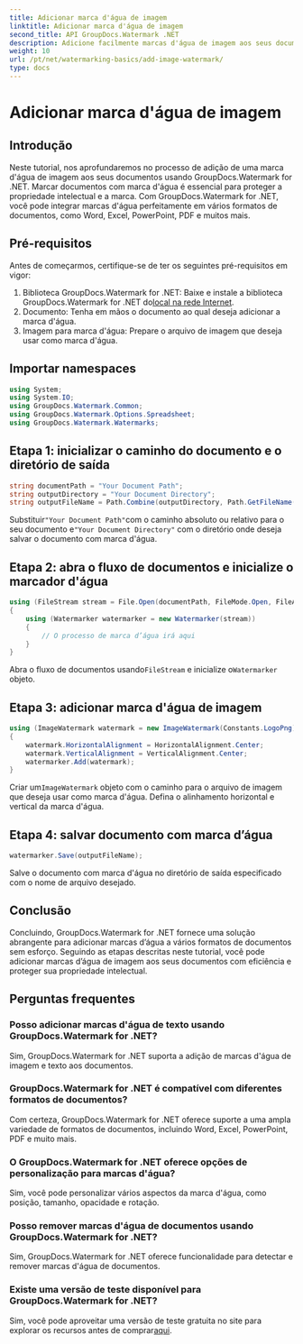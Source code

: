 ```yaml
---
title: Adicionar marca d'água de imagem
linktitle: Adicionar marca d'água de imagem
second_title: API GroupDocs.Watermark .NET
description: Adicione facilmente marcas d'água de imagem aos seus documentos usando GroupDocs.Watermark for .NET. Proteja sua propriedade intelectual com facilidade.
weight: 10
url: /pt/net/watermarking-basics/add-image-watermark/
type: docs
---
```

# Adicionar marca d'água de imagem

## Introdução
Neste tutorial, nos aprofundaremos no processo de adição de uma marca d'água de imagem aos seus documentos usando GroupDocs.Watermark for .NET. Marcar documentos com marca d'água é essencial para proteger a propriedade intelectual e a marca. Com GroupDocs.Watermark for .NET, você pode integrar marcas d'água perfeitamente em vários formatos de documentos, como Word, Excel, PowerPoint, PDF e muitos mais.
## Pré-requisitos
Antes de começarmos, certifique-se de ter os seguintes pré-requisitos em vigor:
1.  Biblioteca GroupDocs.Watermark for .NET: Baixe e instale a biblioteca GroupDocs.Watermark for .NET do[local na rede Internet](https://releases.groupdocs.com/Watermark/net/).
2. Documento: Tenha em mãos o documento ao qual deseja adicionar a marca d'água.
3. Imagem para marca d'água: Prepare o arquivo de imagem que deseja usar como marca d'água.

## Importar namespaces
```csharp
using System;
using System.IO;
using GroupDocs.Watermark.Common;
using GroupDocs.Watermark.Options.Spreadsheet;
using GroupDocs.Watermark.Watermarks;
```
## Etapa 1: inicializar o caminho do documento e o diretório de saída
```csharp
string documentPath = "Your Document Path";
string outputDirectory = "Your Document Directory";
string outputFileName = Path.Combine(outputDirectory, Path.GetFileName(documentPath));
```
 Substituir`"Your Document Path"`com o caminho absoluto ou relativo para o seu documento e`"Your Document Directory"` com o diretório onde deseja salvar o documento com marca d'água.
## Etapa 2: abra o fluxo de documentos e inicialize o marcador d'água
```csharp
using (FileStream stream = File.Open(documentPath, FileMode.Open, FileAccess.ReadWrite))
{
    using (Watermarker watermarker = new Watermarker(stream))
    {
        // O processo de marca d’água irá aqui
    }
}
```
 Abra o fluxo de documentos usando`FileStream` e inicialize o`Watermarker` objeto.
## Etapa 3: adicionar marca d'água de imagem
```csharp
using (ImageWatermark watermark = new ImageWatermark(Constants.LogoPng))
{
    watermark.HorizontalAlignment = HorizontalAlignment.Center;
    watermark.VerticalAlignment = VerticalAlignment.Center;
    watermarker.Add(watermark);
}
```
 Criar um`ImageWatermark` objeto com o caminho para o arquivo de imagem que deseja usar como marca d'água. Defina o alinhamento horizontal e vertical da marca d'água.
## Etapa 4: salvar documento com marca d’água
```csharp
watermarker.Save(outputFileName);
```
Salve o documento com marca d'água no diretório de saída especificado com o nome de arquivo desejado.

## Conclusão
Concluindo, GroupDocs.Watermark for .NET fornece uma solução abrangente para adicionar marcas d’água a vários formatos de documentos sem esforço. Seguindo as etapas descritas neste tutorial, você pode adicionar marcas d’água de imagem aos seus documentos com eficiência e proteger sua propriedade intelectual.
## Perguntas frequentes
### Posso adicionar marcas d'água de texto usando GroupDocs.Watermark for .NET?
Sim, GroupDocs.Watermark for .NET suporta a adição de marcas d'água de imagem e texto aos documentos.
### GroupDocs.Watermark for .NET é compatível com diferentes formatos de documentos?
Com certeza, GroupDocs.Watermark for .NET oferece suporte a uma ampla variedade de formatos de documentos, incluindo Word, Excel, PowerPoint, PDF e muito mais.
### O GroupDocs.Watermark for .NET oferece opções de personalização para marcas d'água?
Sim, você pode personalizar vários aspectos da marca d'água, como posição, tamanho, opacidade e rotação.
### Posso remover marcas d'água de documentos usando GroupDocs.Watermark for .NET?
Sim, GroupDocs.Watermark for .NET oferece funcionalidade para detectar e remover marcas d'água de documentos.
### Existe uma versão de teste disponível para GroupDocs.Watermark for .NET?
 Sim, você pode aproveitar uma versão de teste gratuita no site para explorar os recursos antes de comprar[aqui](https://releases.groupdocs.com/).